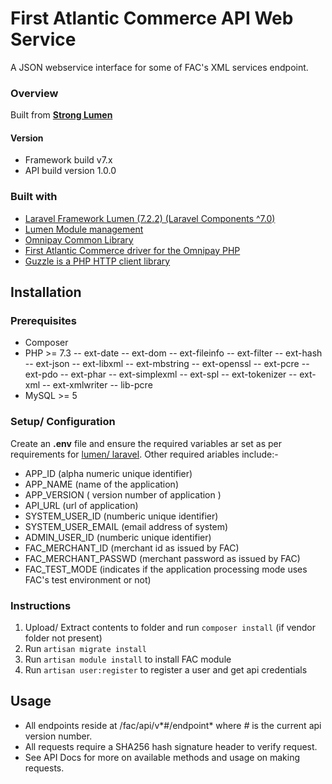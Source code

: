 # First Atlantic Commerce API Web Service

A JSON webservice interface for some of FAC's XML services endpoint.

### Overview 

Built from **[Strong Lumen](https://github.com/UnicornGlobal/strong-lumen)** 

#### Version
- Framework build v7.x
- API build version 1.0.0

### Built with

- [Laravel Framework Lumen (7.2.2) (Laravel Components ^7.0)](https://lumen.laravel.com)
- [Lumen Module management](https://github.com/mbf5923/lumen-modules)
- [Omnipay Common Library](https://github.com/thephpleague/omnipay-common)
- [First Atlantic Commerce driver for the Omnipay PHP](https://github.com/karneaud/omnipay-first-atlantic-commerce)
- [Guzzle is a PHP HTTP client library](https://github.com/guzzle/guzzle)

## Installation
### Prerequisites
- Composer
- PHP >= 7.3
-- ext-date
-- ext-dom
-- ext-fileinfo
-- ext-filter 
-- ext-hash
-- ext-json
-- ext-libxml
-- ext-mbstring 
-- ext-openssl
-- ext-pcre
-- ext-pdo
-- ext-phar
-- ext-simplexml
-- ext-spl
-- ext-tokenizer
-- ext-xml
-- ext-xmlwriter
-- lib-pcre
- MySQL >= 5

### Setup/ Configuration

Create an **.env** file and ensure the required variables ar set as per requirements for [lumen/ laravel](https://lumen.laravel.com/docs/8.x/configuration#environment-configuration). Other required ariables include:-
- APP_ID (alpha numeric unique identifier)
- APP_NAME (name of the application)
- APP_VERSION ( version number of application )
- API_URL (url of application)
- SYSTEM_USER_ID (numberic unique identifier)
- SYSTEM_USER_EMAIL (email address of system)
- ADMIN_USER_ID (numberic unique identifier)
- FAC_MERCHANT_ID (merchant id as issued by FAC)
- FAC_MERCHANT_PASSWD (merchant password as issued by FAC)
- FAC_TEST_MODE (indicates if the application processing mode uses FAC's test environment or not)

### Instructions
1. Upload/ Extract contents to folder and run `composer install` (if vendor folder not present)
2. Run `artisan migrate install`
3. Run `artisan module install` to install FAC module
4. Run `artisan user:register` to register a user and get api credentials

## Usage
- All endpoints reside at /fac/api/v*#/endpoint* where *#* is the current api version number.
- All requests require a SHA256 hash signature header to verify request. 
- See API Docs for more on available methods and usage on making requests.